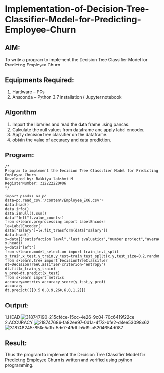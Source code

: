 # Implementation-of-Decision-Tree-Classifier-Model-for-Predicting-Employee-Churn

## AIM:
To write a program to implement the Decision Tree Classifier Model for Predicting Employee Churn.

## Equipments Required:
1. Hardware – PCs
2. Anaconda – Python 3.7 Installation / Jupyter notebook

## Algorithm
1. Import the libraries and read the data frame using pandas.
2. Calculate the null values from dataframe and apply label encoder.
3. Apply decision tree classifier on the dataframe.
4. obtain the value of accuracy and data prediction. 

## Program:
```
/*
Program to implement the Decision Tree Classifier Model for Predicting Employee Churn.
Developed by: Bakkiya lakshmi M
RegisterNumber: 212222220006 
*/

import pandas as pd
data=pd.read_csv('/content/Employee_EX6.csv')
data.head()
data.info()
data.isnull().sum()
data["left"].value_counts()
from sklearn.preprocessing import LabelEncoder
le=LabelEncoder()
data["salary"]=le.fit_transform(data["salary"])
data.head()
x=data[["satisfaction_level","last_evaluation","number_project","average_montly_hours","time_spend_company","Work_accident","promotion_last_5years","salary"]]
x.head()
y=data["left"]
from sklearn.model_selection import train_test_split
x_train,x_test,y_train,y_test=train_test_split(x,y,test_size=0.2,random_state=100)
from sklearn.tree import DecisionTreeClassifier
dt=DecisionTreeClassifier(criterion="entropy")
dt.fit(x_train,y_train)
y_pred=dt.predict(x_test)
from sklearn import metrics
accuracy=metrics.accuracy_score(y_test,y_pred)
accuracy
dt.predict([[0.5,0.8,9,260,6,0,1,2]])

```

## Output:
1.HEAD
![318747190-215cfdce-15cc-4e26-9c04-70c6419f22ce](https://github.com/Bakkiyalakshmi29/Implementation-of-Decision-Tree-Classifier-Model-for-Predicting-Employee-Churn/assets/119406233/658b8914-c3de-4740-b58c-694003f46e56)
2.ACCURACY
![318747686-fa82ee97-0d1a-4f73-bfe2-d4ee53098462](https://github.com/Bakkiyalakshmi29/Implementation-of-Decision-Tree-Classifier-Model-for-Predicting-Employee-Churn/assets/119406233/582f0587-5ae9-4207-9b22-86b7c1a83209)
![318748245-858e5a1b-5dc7-49df-b5d9-a5204654d087](https://github.com/Bakkiyalakshmi29/Implementation-of-Decision-Tree-Classifier-Model-for-Predicting-Employee-Churn/assets/119406233/2ee5259a-b453-454b-ac9f-28062bc653e8)



## Result:
Thus the program to implement the  Decision Tree Classifier Model for Predicting Employee Churn is written and verified using python programming.
